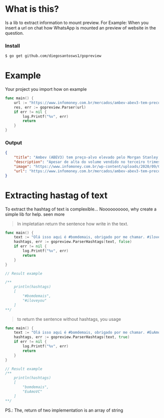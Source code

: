 # What is this?

Is a lib to extract information to mount preview.
For Example: When you insert a url on chat how WhatsApp is mounted an preview of website in the question.

### Install

```bash
$ go get github.com/diegosantosws1/gopreview
```

# Example

Your project you import how on example

```go
func main() {
    url := "https://www.infomoney.com.br/mercados/ambev-abev3-tem-preco-alvo-elevado-pelo-morgan-stanley-mas-analistas-do-banco-seguem-ceticos-com-acao/"
    res, err := gopreview.Parser(url)
    if err != nil {
        log.Printf("%v", err)
        return
    }
}
```

### Output

```json
{
	"title": "Ambev (ABEV3) tem preço-alvo elevado pelo Morgan Stanley, mas analistas do banco seguem céticos com ação",
	"description": "Apesar de alta do volume vendido no terceiro trimestre, concorrência e crise na América Latina são riscos para 2022, aponta a análise",
	"image": "https://www.infomoney.com.br/wp-content/uploads/2020/09/GettyImages-542639088.jpg?quality=70",
	"url": "https://www.infomoney.com.br/mercados/ambev-abev3-tem-preco-alvo-elevado-pelo-morgan-stanley-mas-analistas-do-banco-seguem-ceticos-com-acao/"
}
```

# Extracting hastag of text

To extract the hashtag of text is complexible... Noooooooooo, why create a simple lib for help. seen more

> In impletatian return the sentence how write in the text.

```go
func main() {
    text := "Olá isso aqui é #bomdemais, obrigado por me chamar. #iloveyou"
    hashtags, err := gopreview.ParserHashtags(text, false)
    if err != nil {
        log.Printf("%v", err)
        return
    }
}

// Result example

/**
    println(hashtags)
    [
        "#bomdemais",
        "#iloveyou"
    ]
**/
```

> to return the sentence without hashtags, you usage

```go
func main() {
    text := "Olá isso aqui é #bomdemais, obrigado por me chamar. #EuAmoVC"
    hashtags, err := gopreview.ParserHashtags(text, true)
    if err != nil {
        log.Printf("%v", err)
        return
    }
}

// Result example
/**
    println(hashtags)
    [
        "bomdemais",
        "EuAmoVC"
    ]
**/

```

PS.: The, return of two implementation is an array of string
